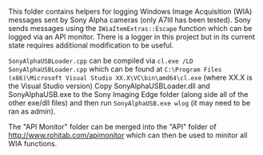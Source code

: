This folder contains helpers for logging Windows Image Acquisition (WIA) messages sent by Sony Alpha cameras (only A7III has been tested).
Sony sends messages using the `IWiaItemExtras::Escape` function which can be logged via an API monitor. There is a logger in this project but in its current state requires additional modification to be useful.

`SonyAlphaUSBLoader.cpp` can be compiled via `cl.exe /LD SonyAlphaUSBLoader.cpp` which can be found at `C:\Program Files (x86)\Microsoft Visual Studio XX.X\VC\bin\amd64\cl.exe` (where XX.X is the Visual Studio version)
Copy SonyAlphaUSBLoader.dll and SonyAlphaUSB.exe to the Sony Imaging Edge folder (along side all of the other exe/dll files) and then run `SonyAlphaUSB.exe wlog` (it may need to be ran as admin).

The "API Monitor" folder can be merged into the "API" folder of http://www.rohitab.com/apimonitor which can then be used to minitor all WIA functions.
